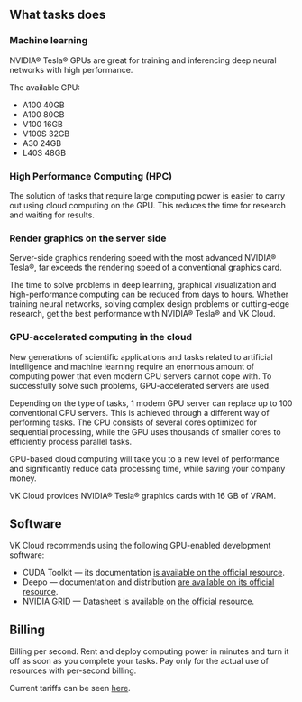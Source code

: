 ## What tasks does

### Machine learning

NVIDIA® Tesla® GPUs are great for training and inferencing deep neural networks with high performance.

The available GPU:

- A100 40GB
- A100 80GB
- V100 16GB
- V100S 32GB
- A30 24GB
- L40S 48GB

### High Performance Computing (HPC)

The solution of tasks that require large computing power is easier to carry out using cloud computing on the GPU. This reduces the time for research and waiting for results.

### Render graphics on the server side

Server-side graphics rendering speed with the most advanced NVIDIA® Tesla®, far exceeds the rendering speed of a conventional graphics card.

The time to solve problems in deep learning, graphical visualization and high-performance computing can be reduced from days to hours. Whether training neural networks, solving complex design problems or cutting-edge research, get the best performance with NVIDIA® Tesla® and VK Cloud.

### GPU-accelerated computing in the cloud

New generations of scientific applications and tasks related to artificial intelligence and machine learning require an enormous amount of computing power that even modern CPU servers cannot cope with. To successfully solve such problems, GPU-accelerated servers are used.

Depending on the type of tasks, 1 modern GPU server can replace up to 100 conventional CPU servers. This is achieved through a different way of performing tasks. The CPU consists of several cores optimized for sequential processing, while the GPU uses thousands of smaller cores to efficiently process parallel tasks.

GPU-based cloud computing will take you to a new level of performance and significantly reduce data processing time, while saving your company money.

VK Cloud provides NVIDIA® Tesla® graphics cards with 16 GB of VRAM.

## Software

VK Cloud recommends using the following GPU-enabled development software:

- CUDA Toolkit — its documentation [is available on the official resource](https://developer.nvidia.com/cuda-toolkit).
- Deepo — documentation and distribution [are available on its official resource](https://github.com/ufoym/deepo).
- NVIDIA GRID — Datasheet is [available on the official resource](https://www.nvidia.com/ru-ru/design-visualization/technologies/grid-technology/).

## Billing

Billing per second. Rent and deploy computing power in minutes and turn it off as soon as you complete your tasks. Pay only for the actual use of resources with per-second billing.

Current tariffs can be seen [here](https://cloud.vk.com/cloud-gpu/).
